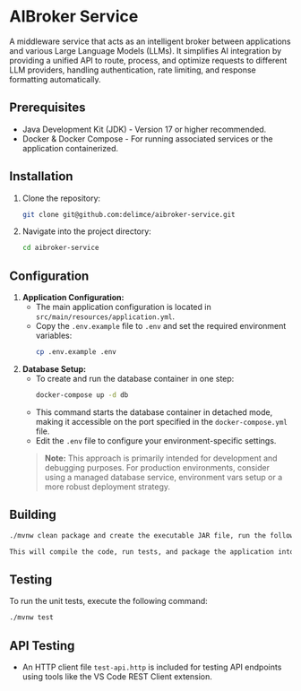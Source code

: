 # AIBroker Service

A middleware service that acts as an intelligent broker between applications and various Large Language Models (LLMs). It simplifies AI integration by providing a unified API to route, process, and optimize requests to different LLM providers, handling authentication, rate limiting, and response formatting automatically.


## Prerequisites

*   Java Development Kit (JDK) - Version 17 or higher recommended.
*   Docker & Docker Compose - For running associated services or the application containerized.

## Installation

1.  Clone the repository:
    ````bash
    git clone git@github.com:delimce/aibroker-service.git
    ````
2.  Navigate into the project directory:
    ````bash
    cd aibroker-service
    ````

## Configuration

1.  **Application Configuration:**
    *   The main application configuration is located in `src/main/resources/application.yml`.
    *   Copy the `.env.example` file to `.env` and set the required environment variables:
        ```bash
        cp .env.example .env
        ```
2.  **Database Setup:**
    * To create and run the database container in one step:
      ```bash
      docker-compose up -d db
      ```
    * This command starts the database container in detached mode, making it accessible on the port specified in the `docker-compose.yml` file.
    * Edit the `.env` file to configure your environment-specific settings.
     > **Note:** This approach is primarily intended for development and debugging purposes. For production environments, consider using a managed database service, environment vars setup or a more robust deployment strategy.

## Building
```bash
./mvnw clean package and create the executable JAR file, run the following command from the project root directory:
```
```bash
This will compile the code, run tests, and package the application into `target/aibroker-service-0.0.1-SNAPSHOT.jar`.
```
## Testing
To run the unit tests, execute the following command:

```bash
./mvnw test
```

## API Testing

*   An HTTP client file `test-api.http` is included for testing API endpoints using tools like the VS Code REST Client extension.
